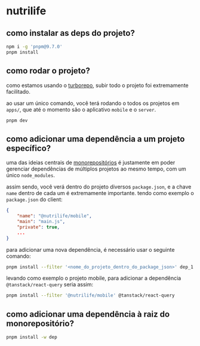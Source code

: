 # nutrilife

## como instalar as deps do projeto?

```sh
npm i -g 'pnpm@9.7.0'
pnpm install
```

## como rodar o projeto?

como estamos usando o [turborepo](https://turbo.build/repo/docs), subir todo o projeto foi extremamente facilitado.

ao usar um único comando, você terá rodando o todos os projetos em `apps/`, que até o momento são o aplicativo `mobile` e o `server`.

```sh
pnpm dev
```

## como adicionar uma dependência a um projeto específico?

uma das ideias centrais de [monorepositórios](https://monorepo.tools) é justamente em poder gerenciar dependências de múltiplos projetos ao mesmo tempo, com um único `node_modules`.

assim sendo, você verá dentro do projeto diversos `package.json`, e a chave `name` dentro de cada um é extremamente importante.
tendo como exemplo o `package.json` do client:

```json
{
    "name": "@nutrilife/mobile",
    "main": "main.js",
    "private": true,
    ...
}
```

para adicionar uma nova dependência, é necessário usar o seguinte comando:

```sh
pnpm install --filter '<nome_do_projeto_dentro_do_package_json>' dep_1 dep_2 dep_3
```

levando como exemplo o projeto mobile, para adicionar a dependência `@tanstack/react-query` seria assim:

```sh
pnpm install --filter '@nutrilife/mobile' @tanstack/react-query
```

## como adicionar uma dependência à raiz do monorepositório?

```sh
pnpm install -w dep
```
